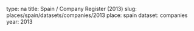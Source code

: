 type: na
title: Spain / Company Register (2013)
slug: places/spain/datasets/companies/2013
place: spain
dataset: companies
year: 2013

